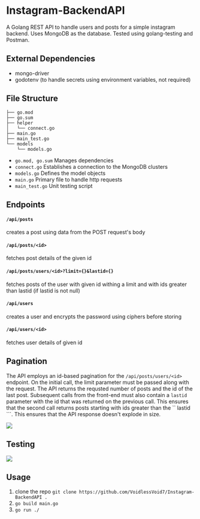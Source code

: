 # Instagram-BackendAPI

A Golang REST API to handle users and posts for a simple instagram backend. Uses MongoDB as the database. Tested using golang-testing and Postman.

## External Dependencies

- mongo-driver 
- godotenv (to handle secrets using environment variables, not required)

## File Structure

```
├── go.mod
├── go.sum
├── helper
│   └── connect.go
├── main.go
├── main_test.go
└── models
    └── models.go
```
- ``` go.mod, go.sum ``` Manages dependencies
- ``` connect.go ``` Establishes a connection to the MongoDB clusters
- ``` models.go ``` Defines the model objects
- ``` main.go ``` Primary file to handle http requests 
- ``` main_test.go ``` Unit testing script 

## Endpoints

#### ``` /api/posts ``` 
creates a post using data from the POST request's body

#### ``` /api/posts/<id> ``` 
fetches post details of the given id

#### ``` /api/posts/users/<id>?limit={}&lastid={} ``` 
fetches posts of the user with given id withing a limit and with ids greater than lastid (if lastid is not null)

#### ``` /api/users ```
creates a user and encrypts the password using ciphers before storing

#### ``` /api/users/<id> ``` 
fetches user details of given id

## Pagination

The API employs an id-based pagination for the  ``` /api/posts/users/<id> ``` endpoint. 
On the initial call, the limit parameter must be passed along with the request. The API returns the requsted number of posts and the id of the last post. Subsequent calls 
from the front-end must also contain a ``` lastid ``` parameter with the id that was returned on the previous call. This ensures that the second call returns posts starting 
with ids greater than the `` lastid ```. This ensures that the API response doesn't explode in size.

![](https://i.imgur.com/DOhl8Pc.png)

## Testing

![](https://i.imgur.com/vv4nVgj.png)

## Usage

1. clone the repo ``` git clone https://github.com/VoidlessVoid7/Instagram-BackendAPI . ```
2. ``` go build main.go ```
3. ``` go run ./ ```


